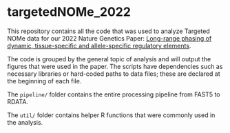 # targetedNOMe_2022

This repository contains all the code that was used to analyze Targeted NOMe data for our 2022 Nature Genetics Paper: [Long-range phasing of dynamic, tissue-specific and allele-specific regulatory elements](https://www.nature.com/articles/s41588-022-01188-8).

The code is grouped by the general topic of analysis and will output the figures that were used in the paper. The scripts have dependencies such as necessary libraries or hard-coded paths to data files; these are declared at the beginning of each file.

The `pipeline/` folder contains the entire processing pipeline from FAST5 to RDATA.

The `util/` folder contains helper R functions that were commonly used in the analysis.
